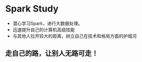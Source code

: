 # Spark Study



* 潜心学习Spark，进行大数据处理。
* 迅速提升自己的计算机高级技能
* 与其他人拉开较大的距离，树立自己在技术和格局方面的护城河



## 走自己的路，让别人无路可走！

